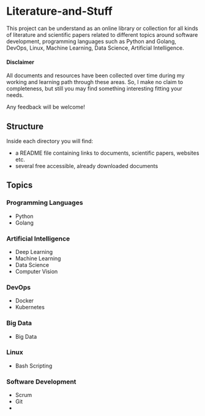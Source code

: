 # Literature-and-Stuff

This project can be understand as an online library or collection for all kinds of literature and scientific papers related to different topics around software development, programming languages such as Python and Golang, DevOps, Linux, Machine Learning, Data Science, Artificial Intelligence. 

#### Disclaimer

All documents and resources have been collected over time during my working and learning path through these areas. So, I make no claim to completeness, but still you may find something interesting fitting your needs. 

Any feedback will be welcome! 

## Structure
Inside each directory you will find: 
- a README file containing links to documents, scientific papers, websites etc.
- several free accessible, already downloaded documents

## Topics
### Programming Languages
- Python
- Golang

### Artificial Intelligence
- Deep Learning
- Machine Learning
- Data Science
- Computer Vision

### DevOps
- Docker
- Kubernetes

### Big Data
- Big Data

### Linux
- Bash Scripting

### Software Development
- Scrum
- Git
- 

